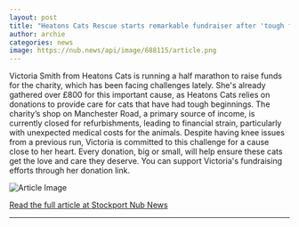 ```yaml
---
layout: post
title: "Heatons Cats Rescue starts remarkable fundraiser after 'tough few months'"
author: archie
categories: news
image: https://nub.news/api/image/688115/article.png
---
```

Victoria Smith from Heatons Cats is running a half marathon to raise funds for the charity, which has been facing challenges lately. She's already gathered over £800 for this important cause, as Heatons Cats relies on donations to provide care for cats that have had tough beginnings. The charity’s shop on Manchester Road, a primary source of income, is currently closed for refurbishments, leading to financial strain, particularly with unexpected medical costs for the animals. Despite having knee issues from a previous run, Victoria is committed to this challenge for a cause close to her heart. Every donation, big or small, will help ensure these cats get the love and care they deserve. You can support Victoria's fundraising efforts through her donation link.

![Article Image](https://nub.news/api/image/688115/article.png)

[Read the full article at Stockport Nub News](https://stockport.nub.news/news/local-news/heatons-cats-rescue-starts-remarkable-fundraiser-after-tough-few-months-270793)

---
